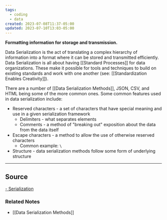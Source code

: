 ```yaml
---
tags:
  - coding
  - data
created: 2023-07-08T11:37-05:00
updated: 2023-07-10T13:03-05:00
---
```

**Formatting information for storage and transmission.**

Data Serialization is the act of translating a complex hierarchy of information into a format where it can be stored and transmitted efficiently. Data Serialization is all about having [[Standard Processes]] for data organizations. These make it possible for tools and techniques to build on existing standards and work with one another (see: [[Standardization Enables Creativity]]).

There are a number of [[Data Serialization Methods]], JSON, CSV, and HTML being some of the more common ones. Some common features used in data serialization include:

- Reserved characters - a set of characters that have special meaning and use in a given serialization framework
    - Delimiters - what separates elements
    - Comments - a method of "breaking out" exposition about the data from the data itself
- Escape characters - a method to allow the use of otherwise reserved characters
    - Common example: `\`
- Structure - data serialization methods follow some form of underlying structure

---

## Source
[- Serialization](https://en.wikipedia.org/wiki/Serialization)

### Related Notes
- [[Data Serialization Methods]]